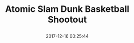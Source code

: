---
title: > #shorten me
  Atomic Slam Dunk Basketball Shootout
name: >
  Atomic Slam Dunk Basketball Shootout
date: "2017-12-16 00:25:44"
buy_now: "https://www.amazon.com/Atomic-Slam-Dunk-Basketball-Shootout/dp/B01MSIFRBM?SubscriptionId=AKIAIA5RBQIWQVTCUEUQ&tag=coldcutdeals-20&linkCode=xm2&camp=2025&creative=165953&creativeASIN=B01MSIFRBM"
description_markdown: >-

  - Compete against family and friends with this two-goal Arcade-Style basketball shootout

  - Each hoop is equipped with a trigger switch to accurately tally each successful basket

  - Backboard is constructed out of durable polycarbonate for long-lasting playability

  - Enjoy extra stability and strength with frame made of 1 1/2 inch steel tubing

  - Accessories include four miniature basketballs and air pump


tweet_id_str: "941826640119676929"
price: "$299.00"
list_price: "$299.00"
deal_price: "$177.90"
you_save: "$121.10 (41%)"
asin: "B01MSIFRBM"
image: "https://images-na.ssl-images-amazon.com/images/I/51ghcm2-18L.jpg"
---